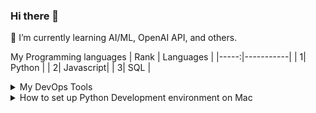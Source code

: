 ### Hi there 👋
🌱 I’m currently learning AI/ML, OpenAI API, and others.

My Programming languages
| Rank | Languages |
|-----:|-----------|
|     1| Python    |
|     2| Javascript|
|     3| SQL       |

<details>
<summary>My DevOps Tools</summary>

| Rank | Languages |
|-----:|-----------|
|     1| GitHub    |
|     2| Copilot   |
|     3| OpenAI    |
|     4| Docker    |

</details>

<details>
<summary>How to set up Python Development environment on Mac</summary>

 
Create python virtual environment with the same name of your github repo e.g. /Users/yourname/pyproject-web
  
-   `python3 -m venv ~/.pyproject-web`
-   `source ~/.pyproject-web/bin/activate`
-   `which python`    

 You should see something like this...
 
 /Users/yourname/.python-web/bin/python
 
Next, Make Some Basic Scaffolding

-   `touch Makefile`
 
 Add the below content to the Makefile
 ```
install:
	pip install --upgrade pip &&\
		pip install -r requirements.txt


test:
#	python -m pytest -vv --cov=main --cov=mylib test_*.py


format:	
	black *.py


lint:
	pylint --disable=R,C --ignore-patterns=test_.*?py *.py 


container-lint:
	docker run --rm -i hadolint/hadolint < Dockerfile


refactor: format lint


deploy:
	#deploy goes here
		
all: install lint test format deploy
 
 ```
 
-   `touch requirements.txt`
 Add the below content to the Makefile
 ```
 click
 pylint
 pytest
 black
 ```` 
 
 
-   `touch hello.py && touch test_hello.py`    

Run the below command to install requirement libraries with pip 
-   `make install`
 
 
</details>


<!--
**supiwmi/supiwmi** is a ✨ _special_ ✨ repository because its `README.md` (this file) appears on your GitHub profile.

Here are some ideas to get you started:

- 🔭 I’m currently working on ...
- 🌱 I’m currently learning ...
- 👯 I’m looking to collaborate on ...
- 🤔 I’m looking for help with ...
- 💬 Ask me about ...
- 📫 How to reach me: ...
- 😄 Pronouns: ...
- ⚡ Fun fact: ...
-->
